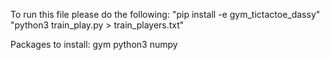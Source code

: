 To run this file please do the following:
"pip install -e gym_tictactoe_dassy"
"python3 train_play.py > train_players.txt"

Packages to install:
gym
python3
numpy
